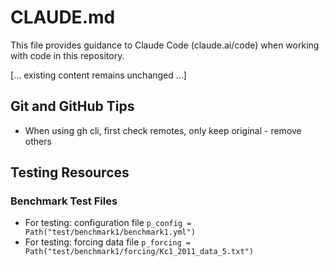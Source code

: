 # CLAUDE.md

This file provides guidance to Claude Code (claude.ai/code) when working with code in this repository.

[... existing content remains unchanged ...]

## Git and GitHub Tips

- When using gh cli, first check remotes, only keep original - remove others

## Testing Resources

### Benchmark Test Files
- For testing: configuration file `p_config = Path("test/benchmark1/benchmark1.yml")` 
- For testing: forcing data file `p_forcing = Path("test/benchmark1/forcing/Kc1_2011_data_5.txt")`